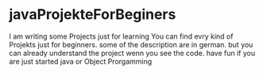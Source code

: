 # javaProjekteForBeginers
I am writing some Projects just for learning 
You can find evry kind of Projekts just for beginners. some of the description are in german. but you can already understand the project wenn you see the code.
have fun if you are just started java or Object Prorgamming

